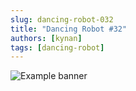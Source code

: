 ```yaml
---
slug: dancing-robot-032
title: "Dancing Robot #32"
authors: [kynan]
tags: [dancing-robot]
---
```


![Example banner](/img/stories/dancing-robot/032.png)
